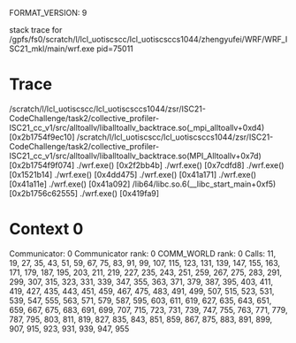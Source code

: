 FORMAT_VERSION: 9

stack trace for /gpfs/fs0/scratch/l/lcl_uotiscscc/lcl_uotiscsccs1044/zhengyufei/WRF/WRF_ISC21_mkl/main/wrf.exe pid=75011

# Trace

/scratch/l/lcl_uotiscscc/lcl_uotiscsccs1044/zsr/ISC21-CodeChallenge/task2/collective_profiler-ISC21_cc_v1/src/alltoallv/liballtoallv_backtrace.so(_mpi_alltoallv+0xd4) [0x2b1754f9ec10]
/scratch/l/lcl_uotiscscc/lcl_uotiscsccs1044/zsr/ISC21-CodeChallenge/task2/collective_profiler-ISC21_cc_v1/src/alltoallv/liballtoallv_backtrace.so(MPI_Alltoallv+0x7d) [0x2b1754f9f074]
./wrf.exe() [0x2f2bb4b]
./wrf.exe() [0x7cdfd8]
./wrf.exe() [0x1521b14]
./wrf.exe() [0x4dd475]
./wrf.exe() [0x41a171]
./wrf.exe() [0x41a11e]
./wrf.exe() [0x41a092]
/lib64/libc.so.6(__libc_start_main+0xf5) [0x2b1756c62555]
./wrf.exe() [0x419fa9]

# Context 0

Communicator: 0
Communicator rank: 0
COMM_WORLD rank: 0
Calls: 11, 19, 27, 35, 43, 51, 59, 67, 75, 83, 91, 99, 107, 115, 123, 131, 139, 147, 155, 163, 171, 179, 187, 195, 203, 211, 219, 227, 235, 243, 251, 259, 267, 275, 283, 291, 299, 307, 315, 323, 331, 339, 347, 355, 363, 371, 379, 387, 395, 403, 411, 419, 427, 435, 443, 451, 459, 467, 475, 483, 491, 499, 507, 515, 523, 531, 539, 547, 555, 563, 571, 579, 587, 595, 603, 611, 619, 627, 635, 643, 651, 659, 667, 675, 683, 691, 699, 707, 715, 723, 731, 739, 747, 755, 763, 771, 779, 787, 795, 803, 811, 819, 827, 835, 843, 851, 859, 867, 875, 883, 891, 899, 907, 915, 923, 931, 939, 947, 955

